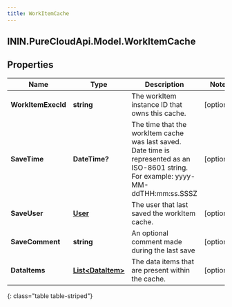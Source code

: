 ```yaml
---
title: WorkItemCache
---
```

## ININ.PureCloudApi.Model.WorkItemCache

## Properties

|Name | Type | Description | Notes|
|------------ | ------------- | ------------- | -------------|
| **WorkItemExecId** | **string** | The workItem instance ID that owns this cache. | [optional] |
| **SaveTime** | **DateTime?** | The time that the workItem cache was last saved. Date time is represented as an ISO-8601 string. For example: yyyy-MM-ddTHH:mm:ss.SSSZ | [optional] |
| **SaveUser** | [**User**](User.html) | The user that last saved the workItem cache. | [optional] |
| **SaveComment** | **string** | An optional comment made during the last save | [optional] |
| **DataItems** | [**List&lt;DataItem&gt;**](DataItem.html) | The data items that are present within the cache. | [optional] |
{: class="table table-striped"}


